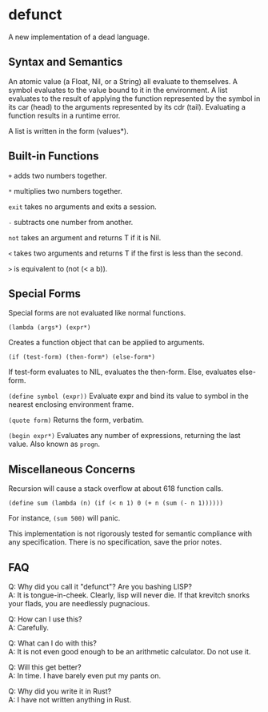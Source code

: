 # defunct
A new implementation of a dead language.

## Syntax and Semantics
An atomic value (a Float, Nil, or a String) all evaluate to themselves.
A symbol evaluates to the value bound to it in the environment.
A list evaluates to the result of applying the function represented by the symbol
in its car (head) to the arguments represented by its cdr (tail).
Evaluating a function results in a runtime error.

A list is written in the form (values*).

## Built-in Functions
`+` adds two numbers together.

`*` multiplies two numbers together.

`exit` takes no arguments and exits a session.

`-` subtracts one number from another.

`not` takes an argument and returns T if it is Nil.

`<` takes two arguments and returns T if the first is less than the second.

`>` is equivalent to (not (< a b)).

## Special Forms
Special forms are not evaluated like normal functions.

`(lambda (args*) (expr*)`

Creates a function object that can be applied to arguments.

`(if (test-form) (then-form*) (else-form*)`

If test-form evaluates to NIL, evaluates the then-form. Else, evaluates else-form.

`(define symbol (expr))`
Evaluate expr and bind its value to symbol in the nearest enclosing environment frame.

`(quote form)`
Returns the form, verbatim.

`(begin expr*)`
Evaluates any number of expressions, returning the last value. Also known as `progn`.

## Miscellaneous Concerns
Recursion will cause a stack overflow at about 618 function calls.

`(define sum (lambda (n) (if (< n 1) 0 (+ n (sum (- n 1))))))`

For instance, `(sum 500)` will panic.

This implementation is not rigorously tested for semantic compliance with any specification. There is no specification, save the prior notes.

## FAQ
Q: Why did you call it "defunct"? Are you bashing LISP?  
A: It is tongue-in-cheek. Clearly, lisp will never die. If that krevitch snorks your flads, you are needlessly pugnacious.

Q: How can I use this?  
A: Carefully.

Q: What can I do with this?  
A: It is not even good enough to be an arithmetic calculator. Do not use it.

Q: Will this get better?  
A: In time. I have barely even put my pants on.

Q: Why did you write it in Rust?  
A: I have not written anything in Rust.
